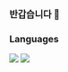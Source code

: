 ### 반갑습니다 👋

### Languages
<div>
<img src="https://img.shields.io/badge/C++-00599C?style=flat-square&logo=cplusplus&logoColor=white"/>
<img src="https://img.shields.io/badge/C#-239120?style=flat-square&logo=csharp&logoColor=white"/>
</div>
